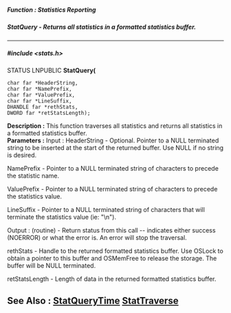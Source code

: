 ##### Function : Statistics Reporting
##### StatQuery - Returns all statistics in a formatted statistics buffer.
---
##### #include <stats.h>
STATUS LNPUBLIC **StatQuery(**

	char far *HeaderString,
	char far *NamePrefix,
	char far *ValuePrefix,
	char far *LineSuffix,
	DHANDLE far *rethStats,
	DWORD far *retStatsLength);
**Description :**
This function traverses all statistics and returns all statistics in a 
formatted statistics buffer.  
**Parameters :**
Input :
HeaderString  -  Optional.  Pointer to a NULL terminated string to be inserted at the start of the returned buffer.  Use NULL if no string is desired.

NamePrefix  -  Pointer to a NULL terminated string of characters to precede the statistic name.

ValuePrefix  -  Pointer to a NULL terminated string of characters to precede the statistics value. 

LineSuffix  -  Pointer to a NULL terminated string of characters that will terminate the statistics value (ie:  "\n").

Output :
(routine)  -  Return status from this call -- indicates either success (NOERROR) or what the error is.  An error will stop the traversal.


rethStats  -  Handle to the returned formatted statistics buffer.  Use OSLock to obtain a pointer to this buffer and OSMemFree to release the storage.  The buffer will be NULL terminated.

retStatsLength  -  Length of data in the returned formatted statistics buffer.

**See Also :**
[StatQueryTime](D:/md_files/StatQueryTime.md)
[StatTraverse](D:/md_files/StatTraverse.md)
---

